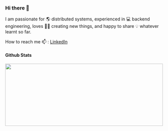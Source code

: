 ### Hi there 👋

I am passionate for 🌎 distributed systems, experienced in 💻 backend engineering, loves 👨‍💻 creating new things, and happy to share 💡 whatever learnt so far.

How to reach me 📫 : <a href="https://www.linkedin.com/in/kunal-chaudhary/" target="_blank">LinkedIn</a>

#### Github Stats
<a href="https://github.com/yuyaozhong">
  <img align="left" height="200px" width="100%" src="https://github-readme-stats.vercel.app/api?username=kc596&count_private=true&show_icons=true" />
</a>
</div>

<!-- ![github languages](https://github-readme-stats.anuraghazra1.vercel.app/api/top-langs/?username=kc596&theme=radical&card_width=450&layout=compact&langs_count=10&hide=css,html,scss) -->

<!--
**kc596/kc596** is a ✨ _special_ ✨ repository because its `README.md` (this file) appears on your GitHub profile.

Here are some ideas to get you started:

- 🔭 I’m currently working on ...
- 🌱 I’m currently learning ...
- 👯 I’m looking to collaborate on ...
- 🤔 I’m looking for help with ...
- 💬 Ask me about ...
- 📫 How to reach me: ...
- 😄 Pronouns: ...
- ⚡ Fun fact: ...
-->
